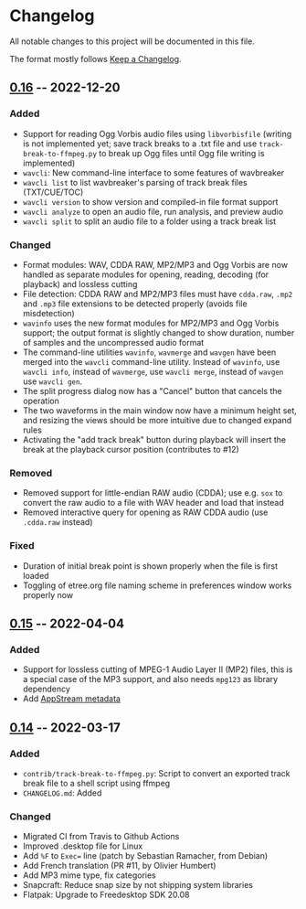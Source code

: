 # Changelog

All notable changes to this project will be documented in this file.

The format mostly follows [Keep a Changelog](https://keepachangelog.com/en/1.0.0/).

## [0.16] -- 2022-12-20

### Added

* Support for reading Ogg Vorbis audio files using `libvorbisfile` (writing is not
  implemented yet; save track breaks to a .txt file and use `track-break-to-ffmpeg.py`
  to break up Ogg files until Ogg file writing is implemented)
* `wavcli`: New command-line interface to some features of wavbreaker
* `wavcli list` to list wavbreaker's parsing of track break files (TXT/CUE/TOC)
* `wavcli version` to show version and compiled-in file format support
* `wavcli analyze` to open an audio file, run analysis, and preview audio
* `wavcli split` to split an audio file to a folder using a track break list

### Changed

* Format modules: WAV, CDDA RAW, MP2/MP3 and Ogg Vorbis are now handled as separate
  modules for opening, reading, decoding (for playback) and lossless cutting
* File detection: CDDA RAW and MP2/MP3 files must have `cdda.raw`, `.mp2` and `.mp3`
  file extensions to be detected properly (avoids file misdetection)
* `wavinfo` uses the new format modules for MP2/MP3 and Ogg Vorbis support; the
  output format is slightly changed to show duration, number of samples and the
  uncompressed audio format
* The command-line utilities `wavinfo`, `wavmerge` and `wavgen` have been merged
  into the `wavcli` command-line utility. Instead of `wavinfo`, use `wavcli info`,
  instead of `wavmerge`, use `wavcli merge`, instead of `wavgen` use `wavcli gen`.
* The split progress dialog now has a "Cancel" button that cancels the operation
* The two waveforms in the main window now have a minimum height set, and resizing
  the views should be more intuitive due to changed expand rules
* Activating the "add track break" button during playback will insert the break at
  the playback cursor position (contributes to #12)

### Removed

* Removed support for little-endian RAW audio (CDDA); use e.g. `sox` to
  convert the raw audio to a file with WAV header and load that instead
* Removed interactive query for opening as RAW CDDA audio (use `.cdda.raw` instead)

### Fixed

* Duration of initial break point is shown properly when the file is first loaded
* Toggling of etree.org file naming scheme in preferences window works properly now

## [0.15] -- 2022-04-04

### Added

* Support for lossless cutting of MPEG-1 Audio Layer II (MP2) files, this is a
  special case of the MP3 support, and also needs `mpg123` as library dependency
* Add [AppStream metadata](https://freedesktop.org/software/appstream/docs/)


## [0.14] -- 2022-03-17

### Added

* `contrib/track-break-to-ffmpeg.py`: Script to convert an exported track break
  file to a shell script using ffmpeg
* `CHANGELOG.md`: Added

### Changed

* Migrated CI from Travis to Github Actions
* Improved .desktop file for Linux
 * Add `%F` to `Exec=` line (patch by Sebastian Ramacher, from Debian)
 * Add French translation (PR #11, by Olivier Humbert)
 * Add MP3 mime type, fix categories
* Snapcraft: Reduce snap size by not shipping system libraries
* Flatpak: Upgrade to Freedesktop SDK 20.08


[0.14]: https://github.com/thp/wavbreaker/compare/0.13..0.14
[0.15]: https://github.com/thp/wavbreaker/compare/0.14..0.15
[0.16]: https://github.com/thp/wavbreaker/compare/0.15..0.16
